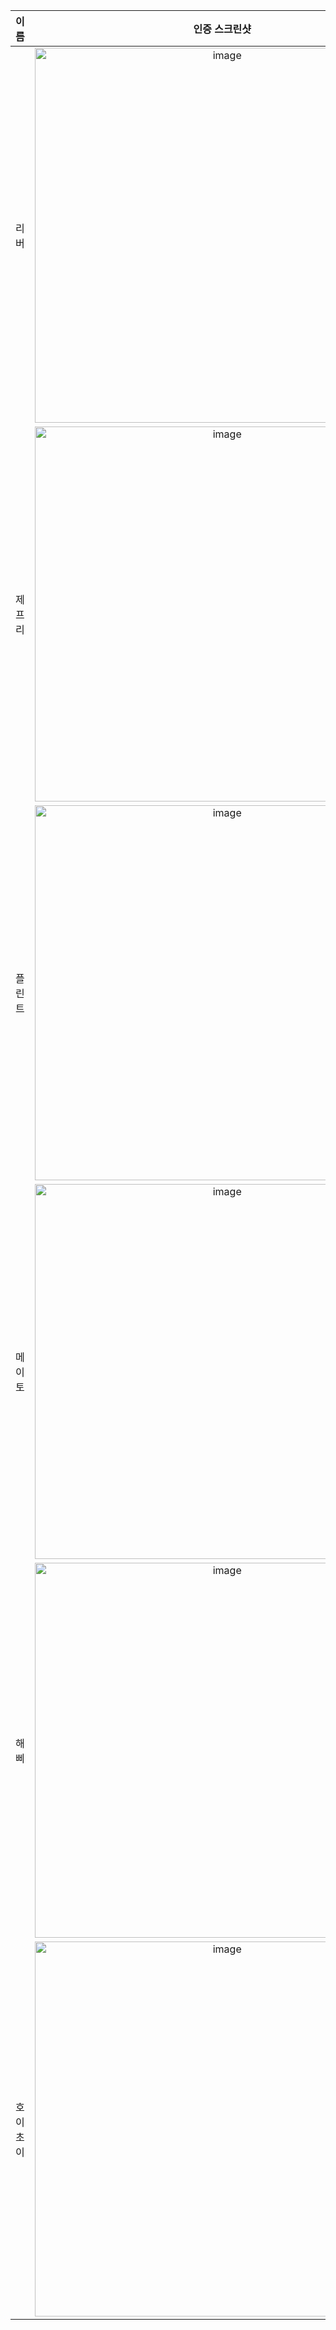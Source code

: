 | **이름** | **인증 스크린샷** |
|:--------:|:-----------------:|
| 리버   | <img width="600" alt="image" src="https://github.com/user-attachments/assets/b23eb9a7-ef4c-4144-a8b0-ed4a6e33bb1f" /> |
| 제프리 | <img width="600" alt="image" src="https://github.com/user-attachments/assets/594ac5f3-a9d2-44d4-9c59-5c44f147d1d6" /> |
| 플린트 | <img width="600" alt="image" src="https://github.com/user-attachments/assets/b23eb9a7-ef4c-4144-a8b0-ed4a6e33bb1f" /> |
| 메이토 | <img width="600" alt="image" src="https://github.com/user-attachments/assets/ccdb69dd-dfc7-49da-afb7-64cfb15664f0" />|
| 해삐 | <img width="600" alt="image" src="https://github.com/user-attachments/assets/98da0127-b458-454d-b59e-f00734f1fecb" /> |
| 호이초이 | <img width="600" alt="image" src="https://github.com/user-attachments/assets/23c20a22-9163-4613-83dd-0e81af11d548" /> |
